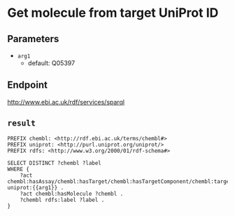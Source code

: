 # Get molecule from target UniProt ID

## Parameters
* `arg1`
  * default: Q05397

## Endpoint
http://www.ebi.ac.uk/rdf/services/sparql

## `result`

```sparql
PREFIX chembl: <http://rdf.ebi.ac.uk/terms/chembl#>
PREFIX uniprot: <http://purl.uniprot.org/uniprot/>
PREFIX rdfs: <http://www.w3.org/2000/01/rdf-schema#>

SELECT DISTINCT ?chembl ?label
WHERE {
    ?act chembl:hasAssay/chembl:hasTarget/chembl:hasTargetComponent/chembl:targetCmptXref uniprot:{{arg1}} .
    ?act chembl:hasMolecule ?chembl .
    ?chembl rdfs:label ?label .
}


```
